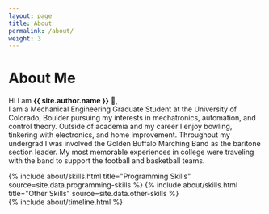 ```yaml
---
layout: page
title: About
permalink: /about/
weight: 3
---
```


# **About Me**

Hi I am **{{ site.author.name }}** :wave:,<br>
I am a Mechanical Engineering Graduate Student at the University of Colorado, Boulder pursuing my interests in mechatronics, automation, and control theory. Outside of academia and my career I enjoy bowling, tinkering with electronics, and home improvement. Throughout my undergrad I was involved the Golden Buffalo Marching Band as the baritone section leader. My most memorable experiences in college were traveling with the band to support the football and basketball teams. 

<div class="row">
{% include about/skills.html title="Programming Skills" source=site.data.programming-skills %}
{% include about/skills.html title="Other Skills" source=site.data.other-skills %}
</div>

<div class="row">
{% include about/timeline.html %}
</div>
